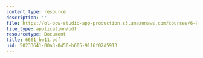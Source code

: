 ```yaml
---
content_type: resource
description: ''
file: https://ol-ocw-studio-app-production.s3.amazonaws.com/courses/6-661-receivers-antennas-and-signals-spring-2003/5023364100a30450b6059116f02d5913_6661_hw11.pdf
file_type: application/pdf
resourcetype: Document
title: 6661_hw11.pdf
uid: 50233641-00a3-0450-b605-9116f02d5913
---
```

